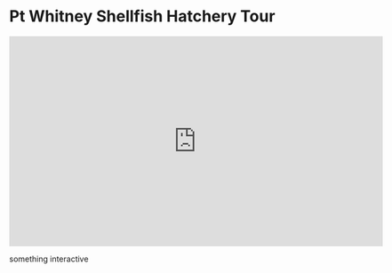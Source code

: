 # Pt Whitney Shellfish Hatchery Tour


<iframe width="672" height="378" src="https://www.youtube.com/embed/BWtLFbP0Ka8" title="YouTube video player" frameborder="0" allow="accelerometer; autoplay; clipboard-write; encrypted-media; gyroscope" allowfullscreen></iframe>



something interactive
